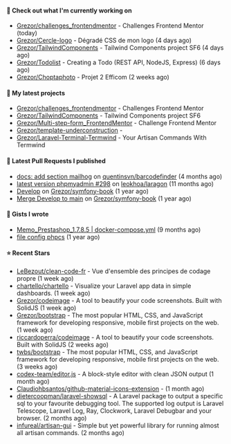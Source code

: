 #### 👷 Check out what I'm currently working on

- [Grezor/challenges_frontendmentor](https://github.com/Grezor/challenges_frontendmentor) - Challenges Frontend Mentor (today)
- [Grezor/Cercle-logo](https://github.com/Grezor/Cercle-logo) - Dégradé CSS de mon logo  (4 days ago)
- [Grezor/TailwindComponents](https://github.com/Grezor/TailwindComponents) - Tailwind Components project SF6 (4 days ago)
- [Grezor/Todolist](https://github.com/Grezor/Todolist) - Creating a Todo (REST API, NodeJS, Express) (6 days ago)
- [Grezor/Choptaphoto](https://github.com/Grezor/Choptaphoto) - Projet 2 Efficom (2 weeks ago)

#### 🌱 My latest projects

- [Grezor/challenges_frontendmentor](https://github.com/Grezor/challenges_frontendmentor) - Challenges Frontend Mentor
- [Grezor/TailwindComponents](https://github.com/Grezor/TailwindComponents) - Tailwind Components project SF6
- [Grezor/Multi-step-form_FrontendMentor](https://github.com/Grezor/Multi-step-form_FrontendMentor) - Challenge Frontend Mentor
- [Grezor/template-underconstruction](https://github.com/Grezor/template-underconstruction) - 
- [Grezor/Laravel-Terminal-Termwind](https://github.com/Grezor/Laravel-Terminal-Termwind) - Your Artisan Commands With Termwind

#### 🔨 Latest Pull Requests I published

- [docs: add section mailhog](https://github.com/quentinsvn/barcodefinder/pull/2) on [quentinsvn/barcodefinder](https://github.com/quentinsvn/barcodefinder) (4 months ago)
- [latest version phpmyadmin #298](https://github.com/leokhoa/laragon/pull/299) on [leokhoa/laragon](https://github.com/leokhoa/laragon) (11 months ago)
- [Develop](https://github.com/Grezor/symfony-book/pull/2) on [Grezor/symfony-book](https://github.com/Grezor/symfony-book) (1 year ago)
- [Merge Develop to main](https://github.com/Grezor/symfony-book/pull/1) on [Grezor/symfony-book](https://github.com/Grezor/symfony-book) (1 year ago)

#### 📓 Gists I wrote

- [Memo_Prestashop_1.7.8.5 | docker-compose.yml](https://gist.github.com/eb78b378ed9f40780dc077b361ead337) (9 months ago)
- [file config phpcs](https://gist.github.com/27d8a6056d2e171aed20c26699439861) (1 year ago)

#### ⭐ Recent Stars

- [LeBezout/clean-code-fr](https://github.com/LeBezout/clean-code-fr) - Vue d&#39;ensemble des principes de codage propre (1 week ago)
- [chartello/chartello](https://github.com/chartello/chartello) - Visualize your Laravel app data in simple dashboards. (1 week ago)
- [Grezor/codeimage](https://github.com/Grezor/codeimage) - A tool to beautify your code screenshots. Built with SolidJS (1 week ago)
- [Grezor/bootstrap](https://github.com/Grezor/bootstrap) - The most popular HTML, CSS, and JavaScript framework for developing responsive, mobile first projects on the web. (1 week ago)
- [riccardoperra/codeimage](https://github.com/riccardoperra/codeimage) - A tool to beautify your code screenshots. Built with SolidJS (2 weeks ago)
- [twbs/bootstrap](https://github.com/twbs/bootstrap) - The most popular HTML, CSS, and JavaScript framework for developing responsive, mobile first projects on the web. (3 weeks ago)
- [codex-team/editor.js](https://github.com/codex-team/editor.js) - A block-style editor with clean JSON output (1 month ago)
- [Claudiohbsantos/github-material-icons-extension](https://github.com/Claudiohbsantos/github-material-icons-extension) -  (1 month ago)
- [dietercoopman/laravel-showsql](https://github.com/dietercoopman/laravel-showsql) - A Laravel package to output a specific sql to your favourite debugging tool. The supported log output is Laravel Telescope, Laravel Log, Ray, Clockwork, Laravel Debugbar and your browser. (2 months ago)
- [infureal/artisan-gui](https://github.com/infureal/artisan-gui) - Simple but yet powerful library for running almost all artisan commands. (2 months ago)
